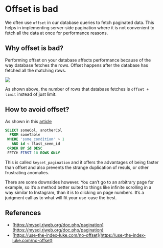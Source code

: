 # Offset is bad

We often use `offset` in our database queries to fetch paginated data. This helps in implementing server-side pagination where it is not convenient to fetch all the data at once for performance reasons.

## Why offset is bad?

Performing offset on your database affects performance because of the way database fetches the rows. Offset happens after the database has fetched all the matching rows.

![](https://user-images.githubusercontent.com/17776979/277726526-a856512b-aba6-4d20-8ed2-e02a7f45c57d.png)

As shown above, the number of rows that database fetches is `offset + limit` instead of just limit.

## How to avoid offset?

As shown in this [article](https://use-the-index-luke.com/no-offset)

```sql
SELECT someCol, anotherCol
  FROM someTable
 WHERE 'some_condition' > 1
   AND id < ?last_seen_id
 ORDER BY id DESC
 FETCH FIRST 10 ROWS ONLY
```

This is called `keyset_pagination` and it offers the advantages of being faster than offset and also prevents the strange duplication of resuls, or other frustrating anomalies.

There are some downsides however. You can’t go to an arbitrary page for example, so it’s a method better suited to things like infinite scrolling in a way similar to Instagram, than it is to clicking on page numbers. It’s a judgment call as to what will fit your use-case the best.

## References

- [https://mysql.rjweb.org/doc.php/pagination](https://mysql.rjweb.org/doc.php/pagination)  
- [https://use-the-index-luke.com/no-offset](https://use-the-index-luke.com/no-offset) 
